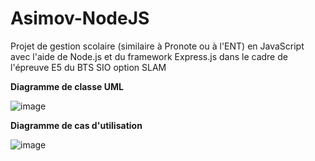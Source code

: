# Asimov-NodeJS

Projet de gestion scolaire (similaire à Pronote ou à l'ENT) en JavaScript avec l'aide de Node.js et du framework Express.js dans le cadre de l'épreuve E5 du BTS SIO option SLAM

**Diagramme de classe UML**

![image](AsimovUML.png)

**Diagramme de cas d'utilisation**

![image](https://user-images.githubusercontent.com/102042317/226182031-f0cf5cf4-1509-4b82-91c3-29d2e0b839d9.png)


